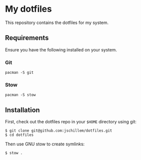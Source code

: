# My dotfiles

This repository contains the dotfiles for my system.

## Requirements

Ensure you have the following installed on your system.

### Git
```
pacman -S git
```

### Stow
```
pacman -S stow
```

## Installation

First, check out the dotfiles repo in your `$HOME` directory using git:
```
$ git clone git@github.com:jschillem/dotfiles.git
$ cd dotfiles
```

Then use GNU stow to create symlinks:
```
$ stow .
```
